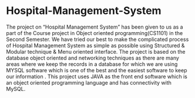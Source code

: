 # Hospital-Management-System
The project on “Hospital Management System” has been given to us as a part of the Course project in Object oriented programming(CS1101) in the Second Semester. We have tried our best to make the complicated process of Hospital Management System as simple as possible using Structured &amp; Modular technique &amp; Menu oriented interface.  The project is based on the database object oriented and networking techniques as there are many areas where we keep the records in a database for which we are using MYSQL software which is one of the best and the easiest  software to keep our information . This project uses JAVA as the front end software which is an object oriented programming language and has connectivity with MySQL.
